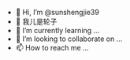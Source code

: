 - 👋 Hi, I’m @sunshengjie39
- 👀 我儿是轮子
- 🌱 I’m currently learning ...
- 💞️ I’m looking to collaborate on ...
- 📫 How to reach me ...

<!---
sunshengjie39/sunshengjie39 is a ✨ special ✨ repository because its `README.md` (this file) appears on your GitHub profile.
You can click the Preview link to take a look at your changes.
--->
